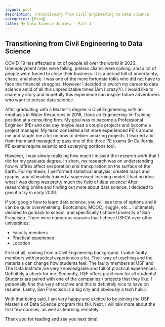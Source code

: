 ```yaml
---
layout: post
description: Transitioning from Civil Engineering to Data Science 
categories: [blog]
title: My Data Science Journey - Part 1
---
```

## Transitioning from Civil Engineering to Data Science

COVID-19 has affected a lot of people all over the world in 2020. Unemployment rates were falling, jobless cliams were spiking, and a lot of people were forced to close their business. It is a period full of uncertainty, chaos, and shock. I was one of the more fortunate folks who did not have to face the financial struggles. However I decided to switch my career to data science amid of all this unpredictable times (Am I crazy?!). I would like to share my story and hopefully this experience can inspire future adventurers who want to pursue data science. 

After graduating with a Master's degree in Civil Engineering with an emphasis in Water Resources in 2018, I took an Engineering-In-Training position at a consulting firm. My goal was to become a Professional Engineer (PE) and one day maybe lead a couple projects and become a project manager. My team consisted a lot more experienced PE's around me and taught me a lot on how to deliver amazing projects. I learned a lot from them and managed to pass one of the three PE exams (In California, PE exams require seismic and suverying portions too). 

However, I was slowly realizing how much I missed the research work that I did for my graduate degree. In short, my research was on understanding how wildfires affect evaporation and transpiration on the surface of the Earth. For my thesis, I performed statistical analysis, created maps and graphs, and ultimately trained a supervised learning model. I had no idea what I was doing was pretty much the field of data science! After researching online and finding out more about data science, I decided to give it a try in early 2020. 

If you google how to learn data science, you will see tons of options and it can be quite overwhelming. Bootcamps, MOOC, Kaggle, etc... I ultimately decided to go back to school, and specifically I chose Unversity of San Francisco. There were numerous reasons that I chose USFCA over other universities:

- Faculty members
- Practical experience
- Location

First of all, coming from a Civil Engineering background, I value faulty members with practical experiences a lot. Their way of teaching and the materials can change how students feel. The faulty members at USF and The Data Institute are very knowledgable and full of practical experiences. Definitely a check for me. Secondly, USF offers practicum for all students! Students are paired with one of the companies / projects that they like. I personally find this very attractive and this is definitely nice to have on resume. Lastly, San Francisco is a big city and obviously a tech hub :) 

With that being said, I am very happy and excited to be joining the USF Master's of Data Science program this fall. Next, I will talk more about the first few courses, as well as learning remotely. 

Thank you for reading and see you next time!

